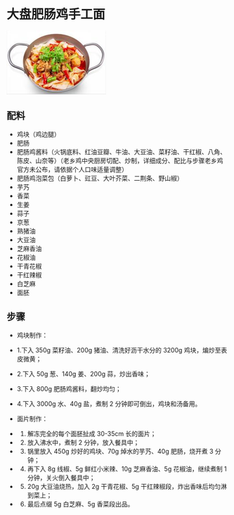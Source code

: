 # 大盘肥肠鸡手工面

![大盘肥肠鸡手工面](/images/大盘肥肠鸡手工面.png)

## 配料

- 鸡块（鸡边腿）
- 肥肠
- 肥肠鸡酱料（火锅底料、红油豆瓣、牛油、大豆油、菜籽油、干红椒、八角、陈皮、山奈等）（老乡鸡中央厨房切配、炒制，详细成分、配比与步骤老乡鸡官方未公布，请依据个人口味适量调整）
- 肥肠鸡泡菜包（白萝卜、豇豆、大叶芥菜、二荆条、野山椒）
- 芋艿
- 香菜
- 生姜
- 蒜子
- 京葱
- 熟猪油
- 大豆油
- 芝麻香油
- 花椒油
- 干青花椒
- 干红辣椒
- 白芝麻
- 面胚

## 步骤

- 鸡块制作：
- 1.下入 350g 菜籽油、200g 猪油、清洗好沥干水分的 3200g 鸡块，煸炒至表皮微黄；
- 2.下入 50g 葱、140g 姜、200g 蒜，炒出香味；
- 3.下入 800g 肥肠鸡酱料，翻炒均匀；
- 4.下入 3000g 水、40g 盐，煮制 2 分钟即可倒出，鸡块和汤备用。

- 面片制作：
- 1. 解冻完全的每个面胚扯成 30-35cm 长的面片；
- 2. 放入沸水中，煮制 2 分钟，放入餐具中；
- 3. 锅里放入 450g 炒好的鸡块、70g 焯水的芋艿、40g 肥肠，烧开煮 3 分钟；
- 4. 再下入 8g 线椒、5g 鲜红小米辣、10g 芝麻香油、5g 花椒油，继续煮制 1 分钟，关火倒入餐具中；
- 5. 20g 大豆油烧热，加入 2g 干青花椒、5g 干红辣椒段，炸出香味后均匀淋到菜上；
- 6. 最后点缀 5g 白芝麻、5g 香菜段出品。
